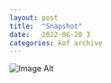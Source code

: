 ```yaml
---
layout:	post
title:	"Snapshot"
date:	2022-06-20 3
categories:	kof archive
---
```


![Image Alt](https://k0f.github.io/assets/2022-06-20-145246.jpg)